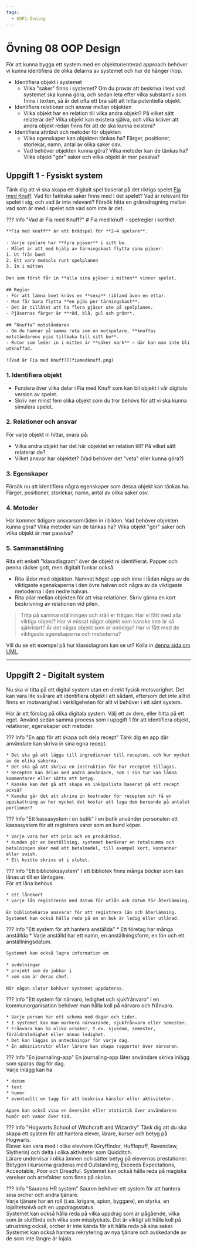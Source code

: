 ```yaml
---
tags:
  - OOP1-Övning
---
```


# Övning 08 OOP Design

För att kunna bygga ett system med en objektorienterad approach behöver vi kunna identifiera de olika delarna av systemet och hur de hänger ihop.

* Identifiera objekt i systemet
    * Vilka "saker" finns i systemet? Om du provar att beskriva i text vad systemet ska kunna göra, och sedan leta efter vilka substantiv som finns i texten, så är det ofta ett bra sätt att hitta potentiella objekt.
* Identifiera relationer och ansvar mellan objekten
    * Vilka objekt har en relation till vilka andra objekt? På vilket sätt relaterar de? Vilka objekt kan existera själva, och vilka kräver att andra objekt redan finns för att de ska kunna existera?
* Identifiera attribut och metoder för objekten
    * Vilka egenskaper kan objekten tänkas ha? Färger, positioner, storlekar, namn, antal av olika saker osv.
    * Vad behöver objekten kunna göra? Vilka metoder kan de tänkas ha? Vilka objekt "gör" saker och vilka objekt är mer passiva?

## Uppgift 1 - Fysiskt system

Tänk dig att vi ska skapa ett digitalt spel baserat på det riktiga spelet [Fia med Knuff](https://sv.wikipedia.org/wiki/Fia_(br%C3%A4dspel)). Vad för faktiska saker finns med i det spelet? Vad är relevant för spelet i sig, och vad är inte relevant? Försök hitta en gränsdragning mellan vad som är med i spelet och vad som inte är det.

??? Info "Vad är Fia med Knuff?"
    # Fia med knuff – spelregler i korthet

    **Fia med knuff** är ett brädspel för **2–4 spelare**.  

    - Varje spelare har **fyra pjäser** i sitt bo.  
    - Målet är att med hjälp av tärningskast flytta sina pjäser:  
    1. Ut från boet  
    2. Ett varv medsols runt spelplanen  
    3. In i mitten  

    Den som först får in **alla sina pjäser i mitten** vinner spelet.

    ## Regler
    - För att lämna boet krävs en **sexa** (ibland även en etta).  
    - Man får bara flytta **en pjäs per tärningskast**.  
    - Det är tillåtet att ha flera pjäser ute på spelplanen.  
    - Pjäsernas färger är **röd, blå, gul och grön**.  

    ## “Knuffa” motståndaren
    - Om du hamnar på samma ruta som en motspelare, **knuffas motståndarens pjäs tillbaka till sitt bo**.  
    - Rutor som leder in i mitten är **säker mark** – där kan man inte bli utknuffad.

    ![Vad är Fia med Knuff?](fiamedknuff.png)

### **1. Identifiera objekt**

* Fundera över vilka delar i Fia med Knuff som kan bli objekt i vår digitala version av spelet.
* Skriv ner minst fem olika objekt som du tror behövs för att vi ska kunna simulera spelet.

### **2. Relationer och ansvar**

För varje objekt ni hittar, svara på:

* Vilka andra objekt har det här objektet en relation till? På vilket sätt relaterar de? 
* Vilket ansvar har objektet? (Vad behöver det "veta" eller kunna göra?)

### **3. Egenskaper**

Försök nu att identifiera några egenskaper som dessa objekt kan tänkas ha. Färger, positioner, storlekar, namn, antal av olika saker osv.

### **4. Metoder**

Här kommer tidigare ansvarsområden in i bilden. Vad behöver objekten kunna göra? Vilka metoder kan de tänkas ha? Vilka objekt "gör" saker och vilka objekt är mer passiva?

### **5. Sammanställning**

Rita ett enkelt "klassdiagram" över de objekt ni identifierat. Papper och penna räcker gott, men digitalt funkar också.

* Rita lådor med objekten. Namnet högst upp och inne i lådan några av de viktigaste egenskaperna i den övre halvan och några av de viktigaste metoderna i den nedre halvan.
* Rita pilar mellan objekten för att visa relationer. Skriv gärna en kort beskrivning av relationen vid pilen.

> Titta på sammanställningen och ställ er frågan: Har vi fått med alla viktiga objekt? Har vi missat något objekt som kanske inte är så självklart? Är det några objekt som är onödiga? Har vi fått med de viktigaste egenskaperna och metoderna?

Vill du se ett exempel på hur klassdiagram kan se ut? Kolla in [denna sida om UML](../../../../material/general/methodology/uml.md).

---

## Uppgift 2 - Digitalt system

Nu ska vi titta på ett digital system utan en direkt fysisk motsvarighet. Det kan vara lite svårare att identifiera objekt i ett sådant, eftersom det inte alltid finns en motsvarighet i verkligeheten för allt vi behöver i ett sånt system.

Här är ett förslag på olika digitala system. Välj ett av dem, eller hitta på ett eget. Använd sedan samma process som i uppgift 1 för att identifiera objekt, relationer, egenskaper och metoder.

??? Info "En app för att skapa och dela recept"
    Tänk dig en app där användare kan skriva in sina egna recept.  

    * Det ska gå att lägga till ingredienser till recepten, och hur mycket av de olika sakerna. 
    * Det ska gå att skriva en instruktion för hur receptet tillagas. 
    * Recepten kan delas med andra användare, som i sin tur kan lämna kommentarer eller sätta ett betyg. 
    * Kanske kan det gå att skapa en inköpslista baserat på ett recept också? 
    * Kanske går det att skriva in kostnader för recepten och få en uppskattning av hur mycket det kostar att laga dem beroende på antalet portioner?

??? Info "Ett kassasystem i en butik"
    I en butik använder personalen ett kassasystem för att registrera varor som en kund köper.
    
    * Varje vara har ett pris och en produktkod.  
    * Kunden gör en beställning, systemet beräknar en totalsumma och betalningen sker med ett betalmedel, till exempel kort, kontanter eller swish.  
    * Ett kvitto skrivs ut i slutet.

??? Info "Ett bibliotekssystem"
    I ett bibliotek finns många böcker som kan lånas ut till en låntagare.  
    För att låna behövs 
    
    * ett lånekort
    * varje lån registreras med datum för utlån och datum för återlämning.  

    En bibliotekarie ansvarar för att registrera lån och återlämning.  
    Systemet kan också hålla reda på om en bok är ledig eller utlånad.

??? Info "Ett system för att hantera anställda"
    * Ett företag har många anställda
    * Varje anställd har ett namn, en anställningsform, en lön och ett anställningsdatum.  
    
    Systemet kan också lagra information om 
    
    * avdelningar
    * projekt som de jobbar i
    * vem som är deras chef.  
    
    När någon slutar behöver systemet uppdateras.

??? Info "Ett system för närvaro, ledighet och sjukfrånvaro"
    I en kommunorganisation behöver man hålla koll på närvaro och frånvaro.  
   
    * Varje person har ett schema med dagar och tider.  
    * I systemet kan man markera närvarande, sjukfrånvaro eller semester.
    * Frånvara kan ha olika orsaker, t.ex. sjukdom, semester, föräldraledighet eller annan ledighet.
    * Det kan läggas in anteckningar för varje dag.
    * En administratör eller lärare kan skapa rapporter över närvaron.

??? Info "En journaling-app"
    En journaling-app låter användare skriva inlägg som sparas dag för dag.  
    Varje inlägg kan ha 
    
    * datum
    * text
    * humör
    * eventuellt en tagg för att beskriva känslor eller aktiviteter.  
    
    Appen kan också visa en översikt eller statistik över användarens humör och vanor över tid.

??? Info "Hogwarts School of Witchcraft and Wizardry"
    Tänk dig att du ska skapa ett system för att hantera elever, lärare, kurser och betyg på Hogwarts.  
    Elever kan vara med i olika elevhem (Gryffindor, Hufflepuff, Ravenclaw, Slytherin) och delta i olika aktiviteter som Quidditch.  
    Lärare undervisar i olika ämnen och sätter betyg på elevernas prestationer.
    Betygen i kurserna graderas med Outstanding, Exceeds Expectations, Acceptable, Poor och Dreadful.
    Systemet kan också hålla reda på magiska varelser och artefakter som finns på skolan.

??? Info "Saurons HR system"
    Sauron behöver ett system för att hantera sina orcher och andra tjänare.  
    Varje tjänare har en roll (t.ex. krigare, spion, byggare), en styrka, en lojalitetsnivå och en uppdragsstatus.  
    Systemet kan också hålla reda på vilka uppdrag som är pågående, vilka som är slutförda och vilka som misslyckats.
    Det är viktigt att hålla koll på utrustning också, orcher är inte kända för att hålla reda på sina saker.
    Systemet kan också hantera rekrytering av nya tjänare och avskedande av de som inte längre är lojala.

